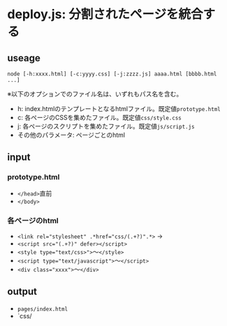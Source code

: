 # deploy.js: 分割されたページを統合する

## useage

`node [-h:xxxx.html] [-c:yyyy.css] [-j:zzzz.js] aaaa.html [bbbb.html ...]`

※以下のオプションでのファイル名は、いずれもパス名を含む。

- h: index.htmlのテンプレートとなるhtmlファイル。既定値`prototype.html`
- c: 各ページのCSSを集めたファイル。既定値`css/style.css`
- j: 各ページのスクリプトを集めたファイル。既定値`js/script.js`
- その他のパラメータ: ページごとのhtml

## input

### prototype.html

- `</head>`直前
- `</body>`
### 各ページのhtml

- `<link rel="stylesheet" .*href="css/(.+?)".*>` -> 
- `<script src="(.+?)" defer></script>`
- `<style type="text/css>">`〜`</style>`
- `<script type="text/javascript">`〜`</script>`
- `<div class="xxxx">`〜`</div>`

## output

- `pages/index.html`
- `css/